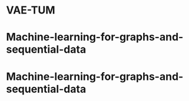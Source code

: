 # VAE-TUM
# Machine-learning-for-graphs-and-sequential-data
# Machine-learning-for-graphs-and-sequential-data
